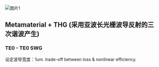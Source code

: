 ![图片1](C:\Users\user\Documents\GitHub\on-chip-metasurface-assisted-nonlinear-photonics\nonlinear_previous_test\图片1.png)

## Metamaterial + THG (采用亚波长光栅波导反射的三次谐波产生)

### TE0 - TE0 SWG

设定波导宽度：1um. trade-off between loss & nonlinear efficiency.